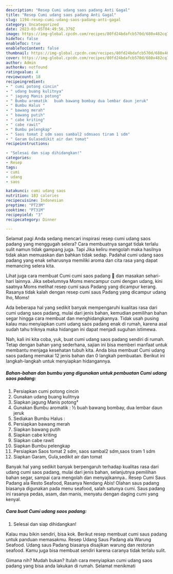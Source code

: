 ```yaml
---
description: "Resep Cumi udang saos padang Anti Gagal"
title: "Resep Cumi udang saos padang Anti Gagal"
slug: 1194-resep-cumi-udang-saos-padang-anti-gagal
category: Uncategorized
date: 2023-03-05T04:49:56.379Z
image: https://img-global.cpcdn.com/recipes/80fd24bdafcb570d/680x482cq70/cumi-udang-saos-padang-foto-resep-utama.jpg
hideToc: false
enableToc: true
enableTocContent: false
thumbnail: https://img-global.cpcdn.com/recipes/80fd24bdafcb570d/680x482cq70/cumi-udang-saos-padang-foto-resep-utama.jpg
cover: https://img-global.cpcdn.com/recipes/80fd24bdafcb570d/680x482cq70/cumi-udang-saos-padang-foto-resep-utama.jpg
author: Admin
authorAv: notfound
ratingvalue: 4
reviewcount: 18
recipeingredient:
- " cumi potong cincin"
- " udang buang kulitnya"
- " jagung Manis potong"
- " Bumbu aromatik   buah bawang bombay dua lembar daun jeruk"
- " Bumbu Halus "
- " bawang merah"
- " bawang putih"
- " cabe kriting"
- " cabe rawit"
- " Bumbu pelengkap"
- " Saos tomat 2 sdm saos sambal2 sdmsaos tiram 1 sdm"
- " Garam Gulasedikit air dan tomat"
recipeinstructions:

- "Selesai dan siap dihidangkan!"
categories:
- Resep
tags:
- cumi
- udang
- saos

katakunci: cumi udang saos 
nutrition: 183 calories
recipecuisine: Indonesian
preptime: "PT23M"
cooktime: "PT31M"
recipeyield: "3"
recipecategory: Dinner

---
```



Selamat pagi Anda sedang mencari inspirasi resep cumi udang saos padang yang menggugah selera? Cara membuatnya sangat tidak terlalu sulit namun tidak gampang juga. Tapi Jika keliru mengolah maka hasilnya tidak akan memuaskan dan bahkan tidak sedap. Padahal cumi udang saos padang yang enak seharusnya memiliki aroma dan cita rasa yang dapat memancing selera kita.


Lihat juga cara membuat Cumi cumi saos padang 🦑 dan masakan sehari-hari lainnya. Jika sebelumnya Moms mencampur cumi dengan udang, kini saatnya Moms melihat resep cumi saus Padang yang dicampur kerang. Rasanya tidak kalah dengan resep cumi saus Padang yang dicampur udang lho, Moms!

Ada beberapa hal yang sedikit banyak mempengaruhi kualitas rasa dari cumi udang saos padang, mulai dari jenis bahan, kemudian pemilihan bahan segar hingga cara membuat dan menghidangkannya. Tidak usah pusing kalau mau menyiapkan cumi udang saos padang enak di rumah, karena asal sudah tahu triknya maka hidangan ini dapat menjadi suguhan istimewa.


Nah, kali ini kita coba, yuk, buat cumi udang saos padang sendiri di rumah. Tetap dengan bahan yang sederhana, sajian ini bisa memberi manfaat untuk membantu menjaga kesehatan tubuh kita. Anda bisa membuat Cumi udang saos padang memakai 12 jenis bahan dan 0 langkah pembuatan. Berikut ini langkah-langkah untuk menyiapkan hidangannya.

<!--inarticleads1-->

##### Bahan-bahan dan bumbu yang digunakan untuk pembuatan Cumi udang saos padang:

1. Persiapkan  cumi potong cincin
1. Gunakan  udang buang kulitnya
1. Siapkan  jagung Manis potong²
1. Gunakan  Bumbu aromatik : ½ buah bawang bombay, dua lembar daun jeruk
1. Sediakan  Bumbu Halus :
1. Persiapkan  bawang merah
1. Siapkan  bawang putih
1. Siapkan  cabe kriting
1. Siapkan  cabe rawit
1. Siapkan  Bumbu pelengkap
1. Persiapkan  Saos tomat 2 sdm, saos sambal2 sdm,saos tiram 1 sdm
1. Siapkan  Garam, Gula,sedikit air dan tomat


Banyak hal yang sedikit banyak berpengaruh terhadap kualitas rasa dari udang cumi saos padang, mulai dari jenis bahan, selanjutnya pemilihan bahan segar, sampai cara mengolah dan menyajikannya.. Resep Cumi Saus Padang ala Resto Seafood, Rasanya Nendang Abis! Olahan saus padang biasanya digunakan pada menu seafood, salah satunya cumi. Saus padang ini rasanya pedas, asam, dan manis, menyatu dengan daging cumi yang kenyal. 

<!--inarticleads2-->

##### Cara buat Cumi udang saos padang:


1. Selesai dan siap dihidangkan!

Kalau mau bikin sendiri, bisa kok. Berikut resep membuat cumi saus padang untuk panduan memasakmu. Resep Udang Saus Padang ala Warung Seafood. Udang saus Padang biasanya disajikan warung dan restoran seafood. Kamu juga bisa membuat sendiri karena caranya tidak terlalu sulit. 

Gimana nih? Mudah bukan? Itulah cara menyiapkan cumi udang saos padang yang bisa anda lakukan di rumah. Selamat menikmati
